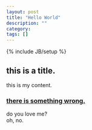 ```yaml
---
layout: post
title: "Hello World"
description: ""
category: 
tags: []
---
```

{% include JB/setup %}
## this is a title.
this is my content.

### [there is something wrong.](http://huzichunjohn.github.io)
do you love me?  
oh, no.
